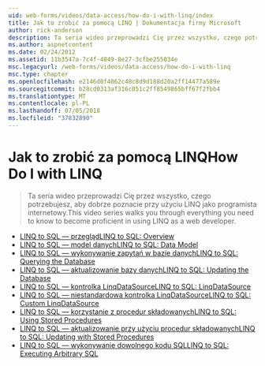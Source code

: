 ```yaml
---
uid: web-forms/videos/data-access/how-do-i-with-linq/index
title: Jak to zrobić za pomocą LINQ | Dokumentacja firmy Microsoft
author: rick-anderson
description: Ta seria wideo przeprowadzi Cię przez wszystko, czego potrzebujesz, aby dobrze poznacie przy użyciu LINQ jako programista internetowy.
ms.author: aspnetcontent
ms.date: 02/24/2012
ms.assetid: 11b3547a-7c4f-4849-8e27-3cfbe255034e
msc.legacyurl: /web-forms/videos/data-access/how-do-i-with-linq
msc.type: chapter
ms.openlocfilehash: e2146d0f4062c48c8d9d188d20a2ff14477a589e
ms.sourcegitcommit: b28cd0313af316c051c2ff8549865bff67f2fbb4
ms.translationtype: MT
ms.contentlocale: pl-PL
ms.lasthandoff: 07/05/2018
ms.locfileid: "37832890"
---
```

<a name="how-do-i-with-linq"></a><span data-ttu-id="d8b51-103">Jak to zrobić za pomocą LINQ</span><span class="sxs-lookup"><span data-stu-id="d8b51-103">How Do I with LINQ</span></span>
====================
> <span data-ttu-id="d8b51-104">Ta seria wideo przeprowadzi Cię przez wszystko, czego potrzebujesz, aby dobrze poznacie przy użyciu LINQ jako programista internetowy.</span><span class="sxs-lookup"><span data-stu-id="d8b51-104">This video series walks you through everything you need to know to become proficient in using LINQ as a web developer.</span></span>


- [<span data-ttu-id="d8b51-105">LINQ to SQL — przegląd</span><span class="sxs-lookup"><span data-stu-id="d8b51-105">LINQ to SQL: Overview</span></span>](how-do-i-linq-to-sql-overview.md)
- [<span data-ttu-id="d8b51-106">LINQ to SQL — model danych</span><span class="sxs-lookup"><span data-stu-id="d8b51-106">LINQ to SQL: Data Model</span></span>](how-do-i-linq-to-sql-data-model.md)
- [<span data-ttu-id="d8b51-107">LINQ to SQL — wykonywanie zapytań w bazie danych</span><span class="sxs-lookup"><span data-stu-id="d8b51-107">LINQ to SQL: Querying the Database</span></span>](how-do-i-linq-to-sql-querying-the-database.md)
- [<span data-ttu-id="d8b51-108">LINQ to SQL — aktualizowanie bazy danych</span><span class="sxs-lookup"><span data-stu-id="d8b51-108">LINQ to SQL: Updating the Database</span></span>](how-do-i-linq-to-sql-updating-the-database.md)
- [<span data-ttu-id="d8b51-109">LINQ to SQL — kontrolka LinqDataSource</span><span class="sxs-lookup"><span data-stu-id="d8b51-109">LINQ to SQL: LinqDataSource</span></span>](how-do-i-linq-to-sql-linqdatasource.md)
- [<span data-ttu-id="d8b51-110">LINQ to SQL — niestandardowa kontrolka LinqDataSource</span><span class="sxs-lookup"><span data-stu-id="d8b51-110">LINQ to SQL: Custom LinqDataSource</span></span>](how-do-i-linq-to-sql-custom-linqdatasource.md)
- [<span data-ttu-id="d8b51-111">LINQ to SQL — korzystanie z procedur składowanych</span><span class="sxs-lookup"><span data-stu-id="d8b51-111">LINQ to SQL: Using Stored Procedures</span></span>](how-do-i-linq-to-sql-using-stored-procedures.md)
- [<span data-ttu-id="d8b51-112">LINQ to SQL — aktualizowanie przy użyciu procedur składowanych</span><span class="sxs-lookup"><span data-stu-id="d8b51-112">LINQ to SQL: Updating with Stored Procedures</span></span>](how-do-i-linq-to-sql-updating-with-stored-procedures.md)
- [<span data-ttu-id="d8b51-113">LINQ to SQL — wykonywanie dowolnego kodu SQL</span><span class="sxs-lookup"><span data-stu-id="d8b51-113">LINQ to SQL: Executing Arbitrary SQL</span></span>](how-do-i-linq-to-sql-executing-arbitrary-sql.md)
